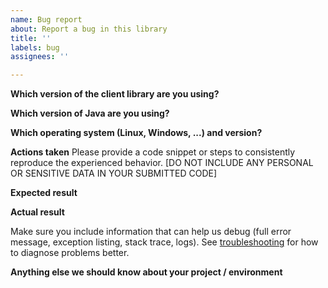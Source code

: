 ```yaml
---
name: Bug report
about: Report a bug in this library
title: ''
labels: bug
assignees: ''

---
```


<!--
This form is for bug reports for this library only.
For general, language-agnostic questions and troubleshooting, please ask/look for answers [here](https://groups.google.com/g/adwords-api).

Please check existing issues to see if your bug has already been reported before creating a new issue. We encourage you to add any relevant information to the existing issue if one already exists.
-->

**Which version of the client library are you using?**

**Which version of Java are you using?**

**Which operating system (Linux, Windows, ...) and version?**

**Actions taken**
Please provide a code snippet or steps to consistently reproduce the experienced behavior.
[DO NOT INCLUDE ANY PERSONAL OR SENSITIVE DATA IN YOUR SUBMITTED CODE]

**Expected result**

**Actual result**

Make sure you include information that can help us debug (full error message, exception listing, stack trace, logs).
See [troubleshooting](https://developers.google.com/google-ads/api/docs/best-practices/troubleshooting) for how to diagnose problems better.
 
**Anything else we should know about your project / environment**
